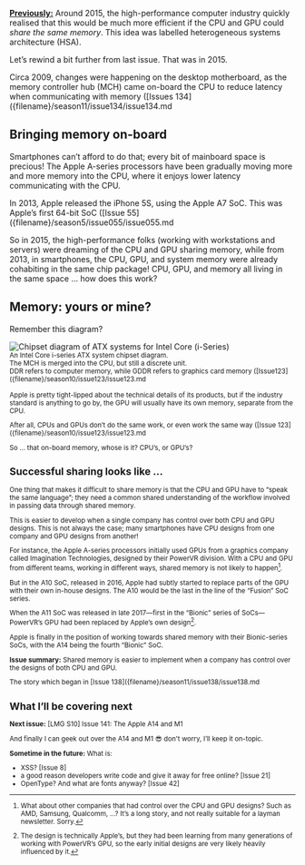 [**Previously:**](https://buttondown.email/laymansguide/archive/) Around 2015, the high-performance computer industry quickly realised that this would be much more efficient if the CPU and GPU could *share the same memory*. This idea was labelled heterogeneous systems architecture (HSA).

Let’s rewind a bit further from last issue. That was in 2015.

Circa 2009, changes were happening on the desktop motherboard, as the memory controller hub (MCH) came on-board the CPU to reduce latency when communicating with memory ([Issues 134]({filename}/season11/issue134/issue134.md

## Bringing memory on-board

Smartphones can’t afford to do that; every bit of mainboard space is precious! The Apple A-series processors have been gradually moving more and more memory into the CPU, where it enjoys lower latency communicating with the CPU.

In 2013, Apple released the iPhone 5S, using the Apple A7 SoC. This was Apple’s first 64-bit SoC ([Issue 55]({filename}/season5/issue055/issue055.md

So in 2015, the high-performance folks (working with workstations and servers) were dreaming of the CPU and GPU sharing memory, while from 2013, in smartphones, the CPU, GPU, and system memory were already cohabiting in the same chip package! CPU, GPU, and memory all living in the same space … how does this work?

## Memory: yours or mine?

Remember this diagram?

![Chipset diagram of ATX systems for Intel Core (i-Series)]({attach}issue134_02.gif)<br />
<small>An Intel Core i-series ATX system chipset diagram.<br />The MCH is merged into the CPU, but still a discrete unit.<br />DDR refers to computer memory, while GDDR refers to graphics card memory ([Issue123]({filename}/season10/issue123/issue123.md

Apple is pretty tight-lipped about the technical details of its products, but if the industry standard is anything to go by, the GPU will usually have its own memory, separate from the CPU.

After all, CPUs and GPUs don’t do the same work, or even work the same way ([Issue 123]({filename}/season10/issue123/issue123.md

So … that on-board memory, whose is it? CPU’s, or GPU’s?

## Successful sharing looks like ...

One thing that makes it difficult to share memory is that the CPU and GPU have to “speak the same language”; they need a common shared understanding of the workflow involved in passing data through shared memory.

This is easier to develop when a single company has control over both CPU and GPU designs. This is not always the case; many smartphones have CPU designs from one company and GPU designs from another!

For instance, the Apple A-series processors initially used GPUs from a graphics company called Imagination Technologies, designed by their PowerVR division. With a CPU and GPU from different teams, working in different ways, shared memory is not likely to happen[^1].

[^1]: What about other companies that had control over the CPU and GPU designs? Such as AMD, Samsung, Qualcomm, ...? It’s a long story, and not really suitable for a layman newsletter. Sorry.

But in the A10 SoC, released in 2016, Apple had subtly started to replace parts of the GPU with their own in-house designs. The A10 would be the last in the line of the “Fusion” SoC series.

When the A11 SoC was released in late 2017—first in the “Bionic” series of SoCs—PowerVR’s GPU had been replaced by Apple’s own design[^2].

[^2]: The design is technically Apple’s, but they had been learning from many generations of working with PowerVR’s GPU, so the early initial designs are very likely heavily influenced by it.

Apple is finally in the position of working towards shared memory with their Bionic-series SoCs, with the A14 being the fourth “Bionic” SoC.

**Issue summary:** Shared memory is easier to implement when a company has control over the designs of both CPU and GPU.

The story which began in [Issue 138]({filename}/season11/issue138/issue138.md

## What I’ll be covering next

**Next issue:** [LMG S10] Issue 141: The Apple A14 and M1

And finally I can geek out over the A14 and M1 😎 don't worry, I’ll keep it on-topic.

**Sometime in the future:** What is:

- XSS? [Issue 8]
- a good reason developers write code and give it away for free online? [Issue 21]
- OpenType? And what are fonts anyway? [Issue 42]
